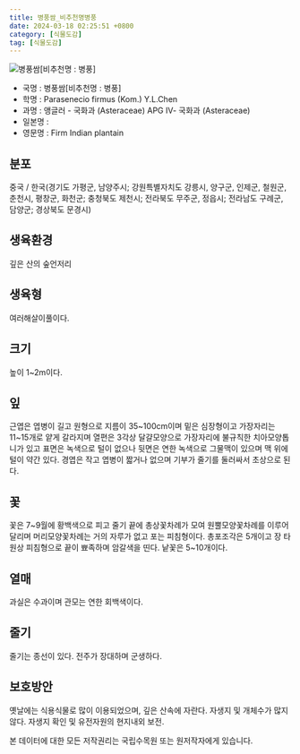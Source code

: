 ```yaml
---
title: 병풍쌈_비추천명병풍
date: 2024-03-18 02:25:51 +0800
category: [식물도감]
tag: [식물도감]
---
```




![병풍쌈[비추천명 : 병풍]](/fileUpload/plants/basic/Compositae/Parasenecio/10006/10006_1_th2.jpg)
- 국명 : 병풍쌈[비추천명 : 병풍]
- 학명 : Parasenecio firmus (Kom.) Y.L.Chen
- 과명 : 앵글러 - 국화과 (Asteraceae) APG Ⅳ- 국화과 (Asteraceae)
- 일본명 : 
- 영문명 : Firm Indian plantain


## 분포
중국 / 한국(경기도 가평군, 남양주시; 강원특별자치도 강릉시, 양구군, 인제군, 철원군, 춘천시, 평창군, 화천군; 충청북도 제천시; 전라북도 무주군, 정읍시; 전라남도 구례군, 담양군; 경상북도 문경시) 
## 생육환경
깊은 산의 숲언저리
## 생육형
여러해살이풀이다.
## 크기
높이 1~2m이다.
## 잎
근엽은 엽병이 길고 원형으로 지름이 35~100cm이며 밑은 심장형이고 가장자리는 11~15개로 얕게 갈라지며 열편은 3각상 달걀모양으로 가장자리에 불규칙한 치아모양톱니가 있고 표면은 녹색으로 털이 없으나 뒷면은 연한 녹색으로 그물맥이 있으며 맥 위에 털이 약간 있다. 경엽은 작고 엽병이 짧거나 없으며 기부가 줄기를 둘러싸서 초상으로 된다.
## 꽃
꽃은 7~9월에 황백색으로 피고 줄기 끝에 총상꽃차례가 모여 원뿔모양꽃차례를 이루어 달리며 머리모양꽃차례는 거의 자루가 없고 포는 피침형이다. 총포조각은 5개이고 장 타원상 피침형으로 끝이 뾰족하며 암갈색을 띤다. 낱꽃은 5~10개이다.
## 열매
과실은 수과이며 관모는 연한 회백색이다.
## 줄기
줄기는 종선이 있다. 전주가 장대하며 군생하다.
## 보호방안
옛날에는 식용식물로 많이 이용되었으며, 깊은 산속에 자란다. 자생지 및 개체수가 많지 않다. 자생지 확인 및 유전자원의 현지내외 보전.






본 데이터에 대한 모든 저작권리는 국립수목원 또는 원저작자에게 있습니다.
